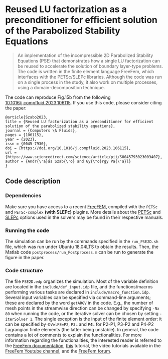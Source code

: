 
# Reused LU factorization as a preconditioner for efficient solution of the Parabolized Stability Equations

> An implementation of the incompressible 2D Parabolized Stability Equations (PSE) that demonstrates how a single LU factorization can be reused to accelerate the solution of boundary layer-type problems. The code is written in the finite element language FreeFem, which interfaces with the PETSc/SLEPc libraries. Although the code was run on a single process in the study, it also work on multiple processes, using a domain-decomposition technique.  

The code can reproduce Fig.15b  from the following [10.1016/j.compfluid.2023.106115](https://doi.org/10.1016/j.compfluid.2023.106115). If you use this code, please consider citing the paper:
```
@article{Szabo2023,
title = {Reused LU factorization as a preconditioner for efficient solution of the parabolized stability equations},
journal = {Computers \& Fluids},
pages = {106115},
year = {2023},
issn = {0045-7930},
doi = {https://doi.org/10.1016/j.compfluid.2023.106115},
url = {https://www.sciencedirect.com/science/article/pii/S0045793023003407},
author = {Andr{\'a}ás Szab{\'o} and Gy{\"o}rgy Pa{\'a}l}
}
```

## Code description
### Dependencies
Make sure you have access to a recent [FreeFEM](https://freefem.org/), compiled with the `PETSc` and `PETSc-complex` **(with SLEPc)** plugins. More details about the [PETSc](https://petsc.org/release/docs/manual/manual.pdf) and [SLEPc](http://slepc.upv.es/documentation/slepc.pdf) options used in the solvers may be found in their respective manuals.
### Running the code
The simulation can be run by the commands specified in the `run_PSE2D.sh` file, which was run under Ubuntu 18.04LTS to obtain the results. Then, the Matlab code `postprocess/run_Postprocess.m` can be run to generate the figure in the paper. 
### Code structure
The file `PSE2D.edp` organizes the simulation. Most of the variable definition are located in the `include/def_input.idp` file, and the functions/macros performing various tasks are declared in `include/macro_function.idp`. Several input variables can be specified via command-line arguments; these are declared by the word `getARGV` in the code. E.g., the number of mesh points in the streamwise direction can be changed by specifying `-Nx 80` when running the code, or the iterative solver can be chosen by setting `-iterSolver 1`.  The single exception is the input of the finite element order: it can be specified by`-DVelFE=P2`, `P3L` and `P4L`  for P2-P1, P3-P2 and P4-P2 Lagrangian finite elements (the latter being unstable). 
In general, the code contains a lot of comments to explain the functionalities. For more information regarding the functionalities, the interested reader is referred to the [FreeFem documentation](https://freefem.org/), [this](https://joliv.et/FreeFem-tutorial/) tutorial, the video tutorials available in the [FreeFem Youtube channel](https://www.youtube.com/@freefem9826), and the [FreeFem forum](https://community.freefem.org/).


